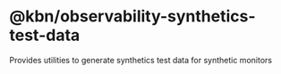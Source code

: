 # @kbn/observability-synthetics-test-data

Provides utilities to generate synthetics test data for synthetic monitors
